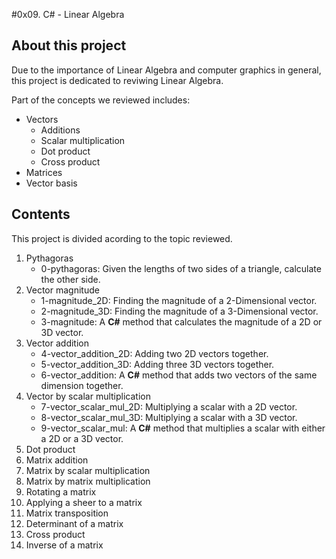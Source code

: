 #0x09. C# - Linear Algebra

## About this project
Due to the importance of Linear Algebra and computer graphics in general, this project is dedicated to reviwing Linear Algebra.

Part of the concepts we reviewed includes:
- Vectors
    - Additions
    - Scalar multiplication
    - Dot product
    - Cross product
- Matrices
- Vector basis

## Contents
This project is divided acording to the topic reviewed.
1. Pythagoras
    - 0-pythagoras: Given the lengths of two sides of a triangle, calculate the other side.
2. Vector magnitude
    - 1-magnitude_2D: Finding the magnitude of a 2-Dimensional vector.
    - 2-magnitude_3D: Finding the magnitude of a 3-Dimensional vector.
    - 3-magnitude: A **C#** method that calculates the magnitude of a 2D or 3D vector.
3. Vector addition
    - 4-vector_addition_2D: Adding two 2D vectors together.
    - 5-vector_addition_3D: Adding three 3D vectors together.
    - 6-vector_addition: A **C#** method that adds two vectors of the same dimension together.
4. Vector by scalar multiplication
    - 7-vector_scalar_mul_2D: Multiplying a scalar with a 2D vector.
    - 8-vector_scalar_mul_3D: Multiplying a scalar with a 3D vector.
    - 9-vector_scalar_mul: A **C#** method that multiplies a scalar with either a 2D or a 3D vector.
5. Dot product
6. Matrix addition
7. Matrix by scalar multiplication
8. Matrix by matrix multiplication
9. Rotating a matrix
10. Applying a sheer to a matrix
11. Matrix transposition
12. Determinant of a matrix
13. Cross product
14. Inverse of a matrix